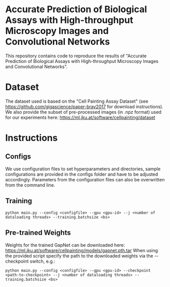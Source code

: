 # Accurate Prediction of Biological Assays with High-throughput Microscopy Images and Convolutional Networks
This repository contains code to reproduce the results of "Accurate Prediction of Biological Assays with High-throughput Microscopy Images and Convolutional Networks".

# Dataset
The dataset used is based on the "Cell Painting Assay Dataset" (see https://github.com/gigascience/paper-bray2017 for download instructions). We also provide the subset of pre-processed images (in .npz format) used for our experiments here: https://ml.jku.at/software/cellpainting/dataset

# Instructions

## Configs
We use configuration files to set hyperparameters and directories, sample configurations are provided in the configs folder
and have to be adjusted accordingly.
Parameters from the configuration files can also be overwritten from the command line.

## Training
```
python main.py --config <configfile> --gpu <gpu-id> --j <number of dataloading threads> --training.batchsize <bs>
```

## Pre-trained Weights
Weights for the trained GapNet can be downloaded here: https://ml.jku.at/software/cellpainting/models/gapnet.pth.tar
When using the provided script specify the path to the downloaded weights via the --checkpoint switch, e.g.:
```
python main.py --config <configfile> --gpu <gpu-id> --checkpoint <path-to-checkpoint> --j <number of dataloading threads> --training.batchsize <bs>
```
